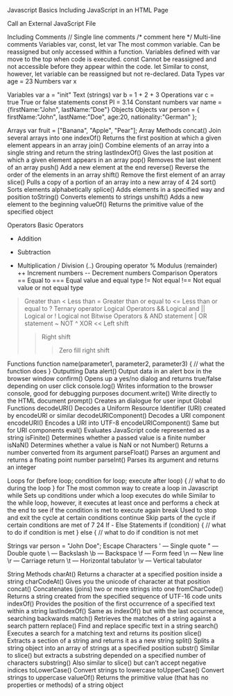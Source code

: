 Javascript Basics
Including JavaScript in an HTML Page
<script type="text/javascript">
//JS code goes here
</script>
Call an External JavaScript File
<script src="myscript.js"></script><code></code>
Including Comments
//
Single line comments
/* comment here */
Multi-line comments
Variables
var, const, let
var
The most common variable. Can be reassigned but only accessed within a function. Variables
defined with var move to the top when code is executed.
const
Cannot be reassigned and not accessible before they appear within the code.
let
Similar to const, however, let variable can be reassigned but not re-declared.
Data Types
var age = 23
Numbers
var x

Variables
var a = "init"
Text (strings)
var b = 1 + 2 + 3
Operations
var c = true
True or false statements
const PI = 3.14
Constant numbers
var name = {firstName:"John", lastName:”Doe"}
Objects
Objects
var person = {
firstName:"John",
lastName:"Doe",
age:20,
nationality:"German"
};


Arrays
var fruit = ["Banana", "Apple", "Pear"];
Array Methods
concat()
Join several arrays into one
indexOf()
Returns the first position at which a given element appears in an array
join()
Combine elements of an array into a single string and return the string
lastIndexOf()
Gives the last position at which a given element appears in an array
pop()
Removes the last element of an array
push()
Add a new element at the end
reverse()
Reverse the order of the elements in an array
shift()
Remove the first element of an array
slice()
Pulls a copy of a portion of an array into a new array of 4 24
sort()
Sorts elements alphabetically
splice()
Adds elements in a specified way and position
toString()
Converts elements to strings
unshift()
Adds a new element to the beginning
valueOf()
Returns the primitive value of the specified object

Operators
Basic Operators
+ Addition
- Subtraction
* Multiplication
/ Division
(..) Grouping operator
% Modulus (remainder)
++ Increment numbers
-- Decrement numbers
Comparison Operators
== Equal to
=== Equal value and equal type
!= Not equal
!== Not equal value or not equal type
> Greater than
< Less than
>= Greater than or equal to
<= Less than or equal to
? Ternary operator
Logical Operators
&& Logical and
|| Logical or
! Logical not
Bitwise Operators
& AND statement
| OR statement
~ NOT
^ XOR
<< Left shift
>> Right shift
>>> Zero fill right shift


Functions
function name(parameter1, parameter2, parameter3) {
// what the function does
}
Outputting Data
alert()
Output data in an alert box in the browser window
confirm()
Opens up a yes/no dialog and returns true/false depending on user click
console.log()
Writes information to the browser console, good for debugging purposes
document.write()
Write directly to the HTML document
prompt()
Creates an dialogue for user input
Global Functions
decodeURI()
Decodes a Uniform Resource Identifier (URI) created by encodeURI or similar
decodeURIComponent()
Decodes a URI component
encodeURI()
Encodes a URI into UTF-8
encodeURIComponent()
Same but for URI components
eval()
Evaluates JavaScript code represented as a string
isFinite()
Determines whether a passed value is a finite number
isNaN()
Determines whether a value is NaN or not
Number()
Returns a number converted from its argument
parseFloat()
Parses an argument and returns a floating point number
parseInt()
Parses its argument and returns an integer

Loops
for (before loop; condition for loop; execute after loop) {
// what to do during the loop
}
for
The most common way to create a loop in Javascript
while
Sets up conditions under which a loop executes
do while
Similar to the while loop, however, it executes at least once and performs a check at the end to
see if the condition is met to execute again
break
Used to stop and exit the cycle at certain conditions
continue
Skip parts of the cycle if certain conditions are met of 7 24
If - Else Statements
if (condition) {
// what to do if condition is met
} else {
// what to do if condition is not met

Strings
var person = "John Doe";
Escape Characters
\' — Single quote
\" — Double quote
\\ — Backslash
\b — Backspace
\f — Form feed
\n — New line
\r — Carriage return
\t — Horizontal tabulator
\v — Vertical tabulator

String Methods
charAt()
Returns a character at a specified position inside a string
charCodeAt()
Gives you the unicode of character at that position
concat()
Concatenates (joins) two or more strings into one
fromCharCode()
Returns a string created from the specified sequence of UTF-16 code units
indexOf()
Provides the position of the first occurrence of a specified text within a string
lastIndexOf()
Same as indexOf() but with the last occurrence, searching backwards
match()
Retrieves the matches of a string against a search pattern
replace()
Find and replace specific text in a string
search()
Executes a search for a matching text and returns its position
slice()
Extracts a section of a string and returns it as a new string
split()
Splits a string object into an array of strings at a specified position
substr()
Similar to slice() but extracts a substring depended on a specified number of characters
substring()
Also similar to slice() but can’t accept negative indices
toLowerCase()
Convert strings to lowercase
toUpperCase()
Convert strings to uppercase
valueOf()
Returns the primitive value (that has no properties or methods) of a string object
